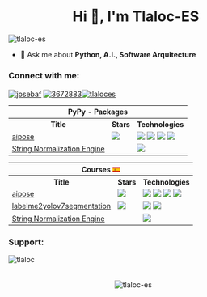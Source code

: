 <h1 align="center">Hi 👋, I'm Tlaloc-ES</h1>
<p align="left"> <img src="https://komarev.com/ghpvc/?username=tlaloc-es&label=Profile%20views&color=0e75b6&style=flat" alt="tlaloc-es" /> </p>

- 💬 Ask me about **Python, A.I., Software Arquitecture**

<h3 align="left">Connect with me:</h3>
<p align="left">
<a href="https://linkedin.com/in/josebaf" target="blank"><img align="center" src="https://raw.githubusercontent.com/rahuldkjain/github-profile-readme-generator/master/src/images/icons/Social/linked-in-alt.svg" alt="josebaf" height="30" width="40" /></a>
<a href="https://stackoverflow.com/users/3672883" target="blank"><img align="center" src="https://raw.githubusercontent.com/rahuldkjain/github-profile-readme-generator/master/src/images/icons/Social/stack-overflow.svg" alt="3672883" height="30" width="40" /></a><a href="https://dev.to/tlaloces" target="blank"><img align="center" src="https://raw.githubusercontent.com/rahuldkjain/github-profile-readme-generator/master/src/images/icons/Social/devto.svg" alt="tlaloces" height="30" width="40" /></a>
</p>


  <table  align="center">
    <tr>
      <th colspan="3">PyPy - Packages</th>
    </tr>
    <tr>
      <th>Title</th>
      <th>Stars</th>
      <th>Technologies</th>
    </tr>
    <tr>
      <td><a href="https://github.com/Tlaloc-Es/aipose">aipose</a></td>
      <td>
       <img src="https://img.shields.io/github/stars/Tlaloc-Es/aipose?color=yellow&logoColor=black&style=flat-square"></img>
      </td>
      <td>
        <img src="https://img.shields.io/badge/Python-black?style=flat-square&logo=Python"></img>
        <img src="https://img.shields.io/badge/PyTorch-black?style=flat-square&logo=PyTorch"></img>
        <img src="https://img.shields.io/badge/OpenCV-black?style=flat-square&logo=OpenCV"></img>
        <href a="https://pypi.org/project/aipose/"> <img src="https://img.shields.io/badge/PyPi-black?style=flat-square&logo=PyPi"></img> </a>
      </td>
    </tr>
    <tr>
      <td>
        <a href="https://github.com/Tlaloc-Es/StringNormalizationEngine">String Normalization Engine</a></td>
      <td></td>
      <td>
        <img src="https://img.shields.io/badge/Python-black?style=flat-square&logo=Python"></img>
      </td>
    </tr>
  </table>

   <table  align="center">
    <tr>
      <th colspan="3">Courses <img style="height:10px" src="https://raw.githubusercontent.com/linssen/country-flag-icons/master/images/svg/esp.svg"></th>
    </tr>
    <tr>
      <th>Title</th>
      <th>Stars</th>
      <th>Technologies</th>
    </tr>
    <tr>
      <td><a href="https://github.com/Tlaloc-Es/aipose">aipose</a></td>
      <td>
       <img src="https://img.shields.io/github/stars/Tlaloc-Es/aipose?color=yellow&logoColor=black&style=flat-square"></img>
      </td>
      <td>
        <img src="https://img.shields.io/badge/Python-black?style=flat-square&logo=Python"></img>
        <img src="https://img.shields.io/badge/PyTorch-black?style=flat-square&logo=PyTorch"></img>
        <img src="https://img.shields.io/badge/OpenCV-black?style=flat-square&logo=OpenCV"></img>
        <href a="https://pypi.org/project/aipose/"> <img src="https://img.shields.io/badge/PyPi-black?style=flat-square&logo=PyPi"></img> </a>
      </td>
    </tr>
    <tr>
      <td><a href="https://github.com/Tlaloc-Es/labelme2yolov7segmentation">labelme2yolov7segmentation</a></td>
      <td>
       <img src="https://img.shields.io/github/stars/Tlaloc-Es/labelme2yolov7segmentation?color=yellow&logoColor=black&style=flat-square"></img>
      </td>
      <td>
        <img src="https://img.shields.io/badge/Python-black?style=flat-square&logo=Python"></img>
        <href a="https://pypi.org/project/labelme2yolov7segmentation/"> <img src="https://img.shields.io/badge/PyPi-black?style=flat-square&logo=PyPi"></img> </a>
      </td>
    </tr>
    <tr>
      <td>
        <a href="https://github.com/Tlaloc-Es/StringNormalizationEngine">String Normalization Engine</a></td>
      <td></td>
      <td>
        <img src="https://img.shields.io/badge/Python-black?style=flat-square&logo=Python"></img>
      </td>
    </tr>
  </table>

<h3 align="left">Support:</h3>
<p><a href="https://www.buymeacoffee.com/tlaloc"> <img align="left" src="https://cdn.buymeacoffee.com/buttons/v2/default-yellow.png" height="50" width="210" alt="tlaloc" /></a></p><br><br>

<p><img align="center" src="https://github-readme-stats.vercel.app/api/top-langs?username=tlaloc-es&show_icons=true&locale=en&layout=compact" alt="tlaloc-es" /></p>

